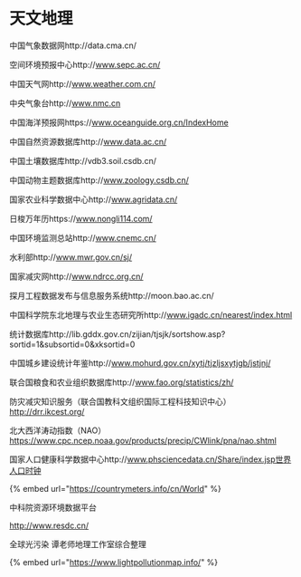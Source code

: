 # 天文地理

中国气象数据网http://data.cma.cn/



空间环境预报中心http://www.sepc.ac.cn/



中国天气网http://www.weather.com.cn/



中央气象台http://www.nmc.cn



中国海洋预报网https://www.oceanguide.org.cn/IndexHome



中国自然资源数据库http://www.data.ac.cn/



中国土壤数据库http://vdb3.soil.csdb.cn/



中国动物主题数据库http://www.zoology.csdb.cn/



国家农业科学数据中心http://www.agridata.cn/



日梭万年历https://www.nongli114.com/



中国环境监测总站http://www.cnemc.cn/



水利部http://www.mwr.gov.cn/sj/



国家减灾网http://www.ndrcc.org.cn/



探月工程数据发布与信息服务系统http://moon.bao.ac.cn/



中国科学院东北地理与农业生态研究所http://www.igadc.cn/nearest/index.html



统计数据库http://lib.gddx.gov.cn/zijian/tjsjk/sortshow.asp?sortid=1&subsortid=0&xksortid=0



中国城乡建设统计年鉴http://www.mohurd.gov.cn/xytj/tjzljsxytjgb/jstjnj/



联合国粮食和农业组织数据库http://www.fao.org/statistics/zh/



防灾减灾知识服务（联合国教科文组织国际工程科技知识中心）http://drr.ikcest.org/



北大西洋涛动指数（NAO）https://www.cpc.ncep.noaa.gov/products/precip/CWlink/pna/nao.shtml



国家人口健康科学数据中心http://www.phsciencedata.cn/Share/index.jsp世界人口时钟



{% embed url="https://countrymeters.info/cn/World" %}

中科院资源环境数据平台



http://www.resdc.cn/

全球光污染 谭老师地理工作室综合整理



{% embed url="https://www.lightpollutionmap.info/" %}





